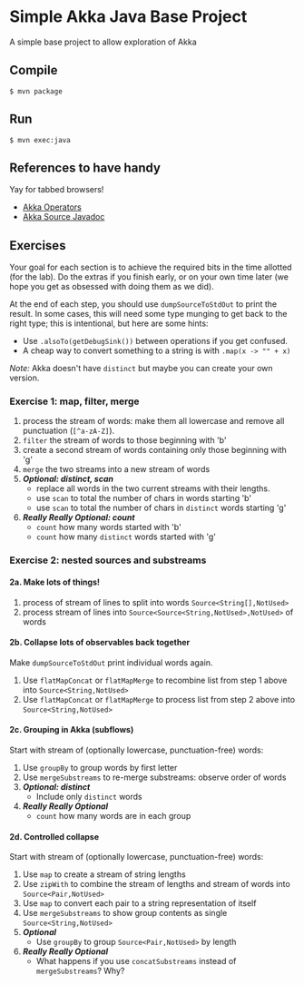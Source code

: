 # Simple Akka Java Base Project

A simple base project to allow exploration of Akka

## Compile

```console
$ mvn package
```

## Run

```console
$ mvn exec:java
```

## References to have handy

Yay for tabbed browsers!

* [Akka Operators](https://doc.akka.io/docs/akka/2.5/stream/operators/index.html)
* [Akka Source Javadoc](https://doc.akka.io/japi/akka/current/akka/stream/javadsl/Source.html)

## Exercises

Your goal for each section is to achieve the required bits in the time allotted (for the lab). Do the extras if you finish early, or on your own time later (we hope you get as obsessed with doing them as we did).

At the end of each step, you should use `dumpSourceToStdOut` to print the result. In some cases, this will need some type munging to get back to the right type; this is intentional, but here are some hints:

* Use `.alsoTo(getDebugSink())` between operations if you get confused.
* A cheap way to convert something to a string is with `.map(x -> "" + x)`

*Note:* Akka doesn't have `distinct` but maybe you can create your own version.

### Exercise 1: map, filter, merge

1. process the stream of words: make them all lowercase and remove all punctuation (`[^a-zA-Z]`).
2. `filter` the stream of words to those beginning with 'b'
3. create a second stream of words containing only those beginning with 'g'
4. `merge` the two streams into a new stream of words
5. ***Optional: distinct, scan***
    * replace all words in the two current streams with their lengths.
    * use `scan` to total the number of chars in words starting 'b'
    * use `scan` to total the number of chars in `distinct` words starting 'g'
6. ***Really Really Optional: count***
    * `count` how many words started with 'b'
    * `count` how many `distinct` words started with 'g'

### Exercise 2: nested sources and substreams

#### 2a. Make lots of things!

1. process of stream of lines to split into words `Source<String[],NotUsed>`
2. process stream of lines into `Source<Source<String,NotUsed>,NotUsed>` of words

#### 2b. Collapse lots of observables back together

Make `dumpSourceToStdOut` print individual words again.

1. Use `flatMapConcat` or `flatMapMerge` to recombine list from step 1 above into `Source<String,NotUsed>`
2. Use `flatMapConcat` or `flatMapMerge` to process list from step 2 above into `Source<String,NotUsed>`

#### 2c. Grouping in Akka (subflows)

Start with stream of (optionally lowercase, punctuation-free) words:

1. Use `groupBy` to group words by first letter
2. Use `mergeSubstreams` to re-merge substreams: observe order of words
3. ***Optional: distinct***
    * Include only `distinct` words
4. ***Really Really Optional***
    * `count` how many words are in each group

#### 2d. Controlled collapse

Start with stream of (optionally lowercase, punctuation-free) words:

1. Use `map` to create a stream of string lengths
2. Use `zipWith` to combine the stream of lengths and stream of words into `Source<Pair,NotUsed>`
3. Use `map` to convert each pair to a string representation of itself
3. Use `mergeSubstreams` to show group contents as single `Source<String,NotUsed>`
4. ***Optional***
    * Use `groupBy` to group `Source<Pair,NotUsed>` by length
5. ***Really Really Optional***
    * What happens if you use `concatSubstreams` instead of `mergeSubstreams`? Why?
